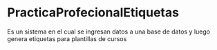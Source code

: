 # PracticaProfecionalEtiquetas
Es un sistema en el cual se ingresan datos a una base de datos y luego genera etiquetas para plantillas de cursos
